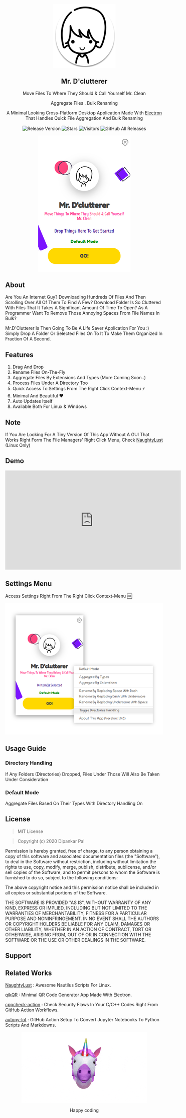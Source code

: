 <div align=center>
<p align=center><img src="./build/icons/icon256x256.png" width=200px align=center /></p>

<p align=center><h2 align=center> Mr. D'clutterer</h2></p>
<p align=center> Move Files To Where They Should & Call Yourself Mr. Clean </p>
<p align=center> Aggregate Files . Bulk Renaming </p>
<p align=center> A Minimal Looking Cross-Platform Desktop Application Made With <a href="https://electronjs.org"> Electron </a> That Handles Quick File Aggregation And Bulk Renaming</p>
<p align=center><img alt="Release Version" src="https://img.shields.io/github/v/release/deep5050/Mr.Dclutterer?style=flat" align=center></img>
<img alt="Stars" src="https://img.shields.io/github/stars/deep5050/Mr.Dclutterer?style=flat" align=center></img>

  <img align=center  src="https://visitor-badge.laobi.icu/badge?page_id=deep5050.Mr.Dclutterer" alt="Visitors">      
<img align=center alt="GitHub All Releases" src="https://img.shields.io/github/downloads/deep5050/Mr.Dclutterer/total?label=downloads&style=plastic">              
</p>
<p align=center><img align=center src="./screenshots/app-main.png">
</div>

## About

Are You An Internet Guy? Downloading Hundreds Of Files And Then Scrolling Over All Of Them To Find A Few?
Download Folder Is So Cluttered With Files That It Takes A Significant Amount Of Time To Open? 
As A Programmer Want To Remove Those Annoying Spaces From File Names In Bulk? 

Mr.D'Clutterer Is Then Going To Be A Life Saver Application For You :) Simply Drop A Folder Or Selected Files On To It To Make Them Organized In Fraction Of A Second.

## Features

1. Drag And Drop
2. Rename Files On-The-Fly
3. Aggregate Files By Extensions And Types (More Coming Soon..) 
4. Process Files Under A Directory Too
5. Quick Access To Settings From The Right Click Context-Menu :zap:
6. Minimal And Beautiful :heart:
7. Auto Updates Itself
8. Available Both For Linux & Windows

## Note

If You Are Looking For A Tiny Version Of This App Without A GUI That Works Right Form The File Managers' Right Click Menu, Check [NaughtyLust](https://github.com/deep5050/NaughtyLust) (Linux Only)

## Demo
<iframe width="560" height="315" src="https://www.youtube.com/embed/HZ6AtUOcP20" frameborder="0" allow="accelerometer; autoplay; encrypted-media; gyroscope; picture-in-picture" allowfullscreen></iframe>

## Settings Menu

Access Settings Right From The Right Click Context-Menu :cool:

![settings](./screenshots/settings.png)


## Usage Guide

### Directory Handling
If Any Folders (Directories) Dropped, Files Under Those Will Also Be Taken Under Consideration

### Default Mode

Aggregate Files Based On Their Types With Directory Handling On 

## License
>MIT License

>Copyright (c) 2020 Dipankar Pal

Permission is hereby granted, free of charge, to any person obtaining a copy
of this software and associated documentation files (the "Software"), to deal
in the Software without restriction, including without limitation the rights
to use, copy, modify, merge, publish, distribute, sublicense, and/or sell
copies of the Software, and to permit persons to whom the Software is
furnished to do so, subject to the following conditions:

The above copyright notice and this permission notice shall be included in all
copies or substantial portions of the Software.

THE SOFTWARE IS PROVIDED "AS IS", WITHOUT WARRANTY OF ANY KIND, EXPRESS OR
IMPLIED, INCLUDING BUT NOT LIMITED TO THE WARRANTIES OF MERCHANTABILITY,
FITNESS FOR A PARTICULAR PURPOSE AND NONINFRINGEMENT. IN NO EVENT SHALL THE
AUTHORS OR COPYRIGHT HOLDERS BE LIABLE FOR ANY CLAIM, DAMAGES OR OTHER
LIABILITY, WHETHER IN AN ACTION OF CONTRACT, TORT OR OTHERWISE, ARISING FROM,
OUT OF OR IN CONNECTION WITH THE SOFTWARE OR THE USE OR OTHER DEALINGS IN THE
SOFTWARE.



## Support


## Related Works
[NaughtyLust](https://github.com/deep5050/NaughtyLust) : Awesome Nautilus Scripts For Linux.

[qikQR](https://github.com/deep5050/NaughtyLust) : Minimal QR Code Generator App Made With Electron.

[cppcheck-action](https://github.com/deep5050/cppcheck-action) : Check Security Flaws In Your C/C++ Codes Right From GitHub Action Workflows.

[autopy-lot](https://github.com/deep5050/autopy-lot) : GitHub Action Setup To Convert Jupyter Notebooks To Python Scripts And Markdowns.

<div align=center>
<p align=center><img align=center src="https://raw.githubusercontent.com/liyasthomas/templates/master/assets/logo.gif" alt="unicorn" width="400">
</p>
<p align=center>Happy coding</p>
</div>
